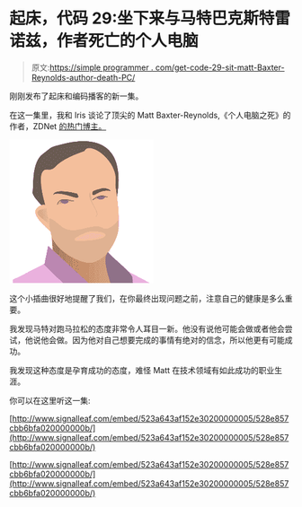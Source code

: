 # 起床，代码 29:坐下来与马特巴克斯特雷诺兹，作者死亡的个人电脑

> 原文:[https://simple programmer . com/get-code-29-sit-matt-Baxter-Reynolds-author-death-PC/](https://simpleprogrammer.com/get-code-29-sit-matt-baxter-reynolds-author-death-pc/)

刚刚发布了起床和编码播客的新一集。

在这一集里，我和 Iris 谈论了顶尖的 Matt Baxter-Reynolds,《个人电脑之死》的作者，ZDNet [的热门博主。](http://www.zdnet.com/meet-the-team/us/matt-baxter-reynolds/)



![matt](img/a2ec4d5213361339610833bc040d1500.png)



这个小插曲很好地提醒了我们，在你最终出现问题之前，注意自己的健康是多么重要。

我发现马特对跑马拉松的态度非常令人耳目一新。他没有说他可能会做或者他会尝试，他说他会做。因为他对自己想要完成的事情有绝对的信念，所以他更有可能成功。

我发现这种态度是孕育成功的态度，难怪 Matt 在技术领域有如此成功的职业生涯。

你可以在这里听这一集:

[http://www.signalleaf.com/embed/523a643af152e30200000005/528e857cbb6bfa020000000b/](http://www.signalleaf.com/embed/523a643af152e30200000005/528e857cbb6bfa020000000b/)

[http://www.signalleaf.com/embed/523a643af152e30200000005/528e857cbb6bfa020000000b/](http://www.signalleaf.com/embed/523a643af152e30200000005/528e857cbb6bfa020000000b/)